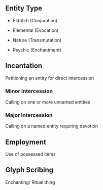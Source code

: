
## Entity Type

-   Eldritch (Conjuration)
    
-   Elemental (Evocation)
    
-   Nature (Transmutation)
    
-   Psychic (Enchantment)
    

  

## Incantation

Petitioning an entity for direct intercession

### Minor Intercession

Calling on one or more unnamed entities

### Major Intercession

Calling on a named entity requiring devotion

## Employment

Use of possessed items

  

## Glyph Scribing

Enchanting/ Ritual thing